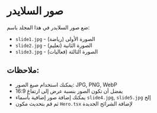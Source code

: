 # صور السلايدر

ضع صور السلايدر في هذا المجلد باسم:
- `slide1.jpg` - الصورة الأولى (رياضة)
- `slide2.jpg` - الصورة الثانية (تعليم)
- `slide3.jpg` - الصورة الثالثة (فعاليات)

## ملاحظات:
- يمكنك استخدام صيغ الصور: JPG, PNG, WebP
- يفضل أن تكون الصور بنسبة عرض إلى ارتفاع 16:9
- يمكنك إضافة صور إضافية بأسماء `slide4.jpg`, `slide5.jpg` إلخ
- ثم قم بتحديث مكون `Hero.tsx` لإضافة الشرائح الجديدة
